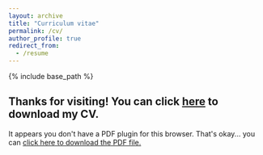 ```yaml
---
layout: archive
title: "Curriculum vitae"
permalink: /cv/
author_profile: true
redirect_from:
  - /resume
---
```


{% include base_path %}

## Thanks for visiting! You can click <a href="/pages/MolinaCV_apr2021.pdf" download="Molina_CV">here</a> to download my CV.
<object width="350" height="400" type="application/pdf" data="/pages/MolinaCV_apr2021.pdf?#zoom=90&scrollbar=0&toolbar=0&navpanes=0">
    <p>It appears you don't have a PDF plugin for this browser. That's okay... you can <a href="/pages/MolinaCV_apr2021.pdf" download="Molina">click here to
  download the PDF file.</a></p>
</object>
